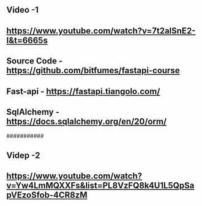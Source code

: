 ## Video -1
## https://www.youtube.com/watch?v=7t2alSnE2-I&t=6665s
## Source Code - https://github.com/bitfumes/fastapi-course
## Fast-api - https://fastapi.tiangolo.com/
## SqlAlchemy - https://docs.sqlalchemy.org/en/20/orm/

###########
## Videp -2
## https://www.youtube.com/watch?v=Yw4LmMQXXFs&list=PL8VzFQ8k4U1L5QpSapVEzoSfob-4CR8zM
